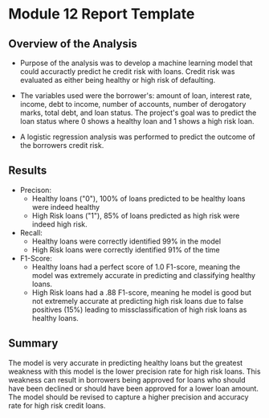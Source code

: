 # Module 12 Report Template

## Overview of the Analysis

* Purpose of the analysis was to develop a machine learning model that could accuractly predict he credit risk with loans. Credit risk was evaluated as either being healthy or high risk of defaulting. 

* The variables used were the borrower's: amount of loan, interest rate, income, debt to income, number of accounts, number of derogatory marks, total debt, and loan status. The project's goal was to predict the loan status where 0 shows a healthy loan and 1 shows a high risk loan. 

* A logistic regression analysis was performed to predict the outcome of the borrowers credit risk.

## Results

* Precison:
    * Healthy loans ("0"), 100% of loans predicted to be healthy loans were indeed healthy
    * High Risk loans ("1"), 85% of loans predicted as high risk were indeed high risk.
* Recall:
    * Healthy loans were correctly identified 99% in the model
    * High Risk loans were correctly identified 91% of the time
* F1-Score:
    * Healthy loans had a perfect score of 1.0 F1-score, meaning the model was extremely accurate in predicting and classifying healthy loans.
    * High Risk loans had a .88 F1-score, meaning he model is good but not extremely accurate at predicting high risk loans due to false positives (15%) leading         to missclassification of high risk loans as healthy loans.
## Summary

The model is very accurate in predicting healthy loans but the greatest weakness with this model is the lower precision rate for high risk loans. This weakness can result in borrowers being approved for loans who should have been declined or should have been approved for a lower loan amount. The model should be revised to capture a higher precision and accuracy rate for high risk credit loans. 
